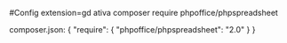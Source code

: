 #Config
extension=gd ativa
composer require phpoffice/phpspreadsheet

composer.json: 
{
    "require": {
        "phpoffice/phpspreadsheet": "2.0"
    }
}
